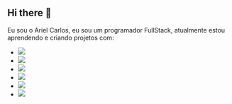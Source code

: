 ## Hi there 👋

Eu sou o Ariel Carlos, eu sou um programador FullStack, atualmente estou aprendendo e criando projetos com: 
- <img src="https://img.shields.io/badge/HTML5-E34F26?style=for-the-badge&logo=html5&logoColor=white"/>
- <img src="https://img.shields.io/badge/CSS-239120?&style=for-the-badge&logo=css3&logoColor=white"/>
- <img src="https://img.shields.io/badge/JavaScript-F7DF1E?style=for-the-badge&logo=javascript&logoColor=black"/>
- <img src="https://img.shields.io/badge/PHP-777BB4?style=for-the-badge&logo=php&logoColor=white"/>
- <img src="https://img.shields.io/badge/Microsoft_Excel-217346?style=for-the-badge&logo=microsoft-excel&logoColor=white"/>
- <img src="https://img.shields.io/badge/MySQL-00000F?style=for-the-badge&logo=mysql&logoColor=white"/>
